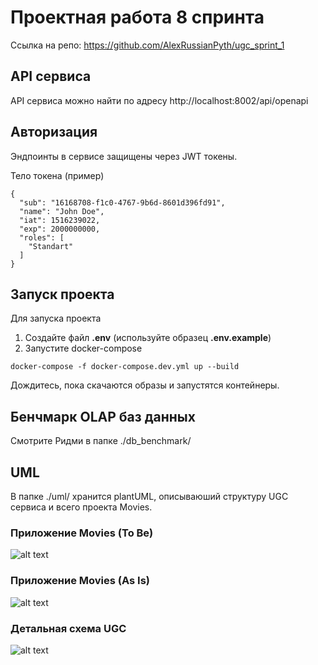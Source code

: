 # Проектная работа 8 спринта

Ссылка на репо: https://github.com/AlexRussianPyth/ugc_sprint_1

## API сервиса
API сервиса можно найти по адресу http://localhost:8002/api/openapi

## Авторизация
Эндпоинты в сервисе защищены через JWT токены.

Тело токена (пример)
```
{
  "sub": "16168708-f1c0-4767-9b6d-8601d396fd91",
  "name": "John Doe",
  "iat": 1516239022,
  "exp": 2000000000,
  "roles": [
    "Standart"
  ]
}
```
## Запуск проекта
Для запуска проекта
1. Создайте файл **.env** (используйте образец **.env.example**)
2. Запустите docker-compose
```commandline
docker-compose -f docker-compose.dev.yml up --build
```
Дождитесь, пока скачаются образы и запустятся контейнеры.

## Бенчмарк OLAP баз данных
Смотрите Ридми в папке ./db_benchmark/

## UML
В папке ./uml/ хранится plantUML, описываюший структуру UGC сервиса и всего проекта Movies.

### Приложение Movies (To Be)
![alt text](https://github.com/AlexRussianPyth/ugc_sprint_1/blob/main/uml/images/tobe.png?raw=true)

### Приложение Movies (As Is)
![alt text](https://github.com/AlexRussianPyth/ugc_sprint_1/blob/main/uml/images/asis.png?raw=true)

### Детальная схема UGC
![alt text](https://github.com/AlexRussianPyth/ugc_sprint_1/blob/main/uml/images/ugc_detailed.png?raw=true)

